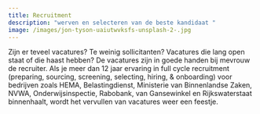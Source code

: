```yaml
---
title: Recruitment
description: "werven en selecteren van de beste kandidaat "
image: /images/jon-tyson-uaiutwvksfs-unsplash-2-.jpg
---
```

Zijn er teveel vacatures? Te weinig sollicitanten? Vacatures die lang open staat of die haast hebben? De vacatures zijn in goede handen bij mevrouw de recruiter. Als je meer dan 12 jaar ervaring in full cycle recruitment (preparing, sourcing, screening, selecting, hiring, & onboarding) voor bedrijven zoals HEMA, Belastingdienst, Ministerie van Binnenlandse Zaken, NVWA, Onderwijsinspectie, Rabobank, van Gansewinkel en Rijkswaterstaat binnenhaalt, wordt het vervullen van vacatures weer een feestje.